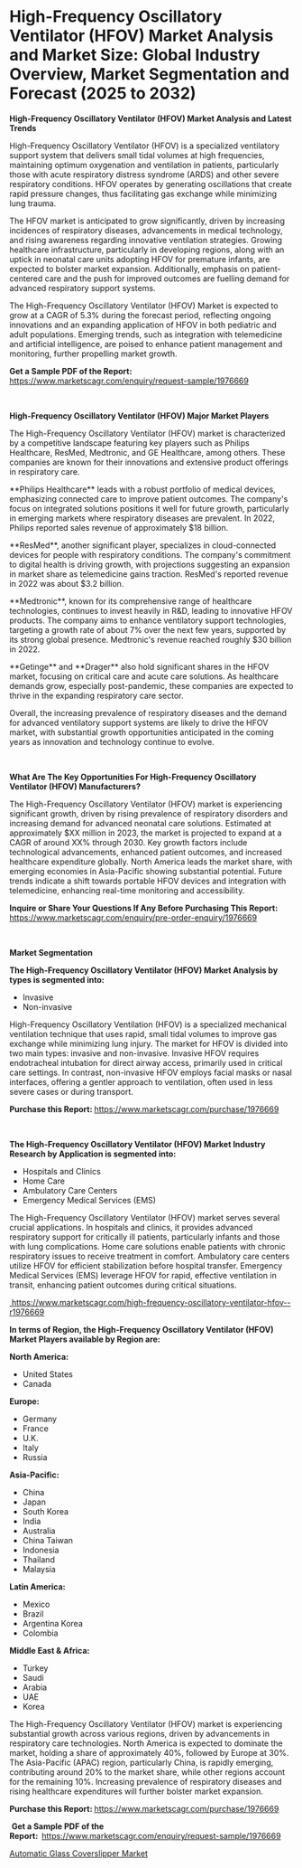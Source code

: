 <p><h1>High-Frequency Oscillatory Ventilator (HFOV) Market Analysis and Market Size: Global Industry Overview, Market Segmentation and Forecast (2025 to 2032)</h1></p><p><strong>High-Frequency Oscillatory Ventilator (HFOV) Market Analysis and Latest Trends</strong></p>
<p><p>High-Frequency Oscillatory Ventilator (HFOV) is a specialized ventilatory support system that delivers small tidal volumes at high frequencies, maintaining optimum oxygenation and ventilation in patients, particularly those with acute respiratory distress syndrome (ARDS) and other severe respiratory conditions. HFOV operates by generating oscillations that create rapid pressure changes, thus facilitating gas exchange while minimizing lung trauma. </p><p>The HFOV market is anticipated to grow significantly, driven by increasing incidences of respiratory diseases, advancements in medical technology, and rising awareness regarding innovative ventilation strategies. Growing healthcare infrastructure, particularly in developing regions, along with an uptick in neonatal care units adopting HFOV for premature infants, are expected to bolster market expansion. Additionally, emphasis on patient-centered care and the push for improved outcomes are fuelling demand for advanced respiratory support systems. </p><p>The High-Frequency Oscillatory Ventilator (HFOV) Market is expected to grow at a CAGR of 5.3% during the forecast period, reflecting ongoing innovations and an expanding application of HFOV in both pediatric and adult populations. Emerging trends, such as integration with telemedicine and artificial intelligence, are poised to enhance patient management and monitoring, further propelling market growth.</p></p>
<p><strong>Get a Sample PDF of the Report:&nbsp;</strong> <a href="https://www.marketscagr.com/enquiry/request-sample/1976669?utm_campaign=1944&utm_medium=2&utm_source=Github&utm_content=ia&utm_term=05032025&utm_id=high-frequency-oscillatory-ventilator-hfov">https://www.marketscagr.com/enquiry/request-sample/1976669</a></p>
<p>&nbsp;</p>
<p><strong>High-Frequency Oscillatory Ventilator (HFOV) Major Market Players</strong></p>
<p><p>The High-Frequency Oscillatory Ventilator (HFOV) market is characterized by a competitive landscape featuring key players such as Philips Healthcare, ResMed, Medtronic, and GE Healthcare, among others. These companies are known for their innovations and extensive product offerings in respiratory care.</p><p>**Philips Healthcare** leads with a robust portfolio of medical devices, emphasizing connected care to improve patient outcomes. The company's focus on integrated solutions positions it well for future growth, particularly in emerging markets where respiratory diseases are prevalent. In 2022, Philips reported sales revenue of approximately $18 billion.</p><p>**ResMed**, another significant player, specializes in cloud-connected devices for people with respiratory conditions. The company's commitment to digital health is driving growth, with projections suggesting an expansion in market share as telemedicine gains traction. ResMed's reported revenue in 2022 was about $3.2 billion.</p><p>**Medtronic**, known for its comprehensive range of healthcare technologies, continues to invest heavily in R&D, leading to innovative HFOV products. The company aims to enhance ventilatory support technologies, targeting a growth rate of about 7% over the next few years, supported by its strong global presence. Medtronic's revenue reached roughly $30 billion in 2022.</p><p>**Getinge** and **Drager** also hold significant shares in the HFOV market, focusing on critical care and acute care solutions. As healthcare demands grow, especially post-pandemic, these companies are expected to thrive in the expanding respiratory care sector. </p><p>Overall, the increasing prevalence of respiratory diseases and the demand for advanced ventilatory support systems are likely to drive the HFOV market, with substantial growth opportunities anticipated in the coming years as innovation and technology continue to evolve.</p></p>
<p>&nbsp;</p>
<p><strong>What Are The Key Opportunities For High-Frequency Oscillatory Ventilator (HFOV) Manufacturers?</strong></p>
<p><p>The High-Frequency Oscillatory Ventilator (HFOV) market is experiencing significant growth, driven by rising prevalence of respiratory disorders and increasing demand for advanced neonatal care solutions. Estimated at approximately $XX million in 2023, the market is projected to expand at a CAGR of around XX% through 2030. Key growth factors include technological advancements, enhanced patient outcomes, and increased healthcare expenditure globally. North America leads the market share, with emerging economies in Asia-Pacific showing substantial potential. Future trends indicate a shift towards portable HFOV devices and integration with telemedicine, enhancing real-time monitoring and accessibility.</p></p>
<p><strong>Inquire or Share Your Questions If Any Before Purchasing This Report:</strong> <a href="https://www.marketscagr.com/enquiry/pre-order-enquiry/1976669?utm_campaign=1944&utm_medium=2&utm_source=Github&utm_content=ia&utm_term=05032025&utm_id=high-frequency-oscillatory-ventilator-hfov">https://www.marketscagr.com/enquiry/pre-order-enquiry/1976669</a></p>
<p>&nbsp;</p>
<p><strong>Market Segmentation</strong></p>
<p><strong>The High-Frequency Oscillatory Ventilator (HFOV) Market Analysis by types is segmented into:</strong></p>
<p><ul><li>Invasive</li><li>Non-invasive</li></ul></p>
<p><p>High-Frequency Oscillatory Ventilation (HFOV) is a specialized mechanical ventilation technique that uses rapid, small tidal volumes to improve gas exchange while minimizing lung injury. The market for HFOV is divided into two main types: invasive and non-invasive. Invasive HFOV requires endotracheal intubation for direct airway access, primarily used in critical care settings. In contrast, non-invasive HFOV employs facial masks or nasal interfaces, offering a gentler approach to ventilation, often used in less severe cases or during transport.</p></p>
<p><strong>Purchase this Report:&nbsp;</strong><a href="https://www.marketscagr.com/purchase/1976669?utm_campaign=1944&utm_medium=2&utm_source=Github&utm_content=ia&utm_term=05032025&utm_id=high-frequency-oscillatory-ventilator-hfov">https://www.marketscagr.com/purchase/1976669</a></p>
<p>&nbsp;</p>
<p><strong>The High-Frequency Oscillatory Ventilator (HFOV) Market Industry Research by Application is segmented into:</strong></p>
<p><ul><li>Hospitals and Clinics</li><li>Home Care</li><li>Ambulatory Care Centers</li><li>Emergency Medical Services (EMS)</li></ul></p>
<p><p>The High-Frequency Oscillatory Ventilator (HFOV) market serves several crucial applications. In hospitals and clinics, it provides advanced respiratory support for critically ill patients, particularly infants and those with lung complications. Home care solutions enable patients with chronic respiratory issues to receive treatment in comfort. Ambulatory care centers utilize HFOV for efficient stabilization before hospital transfer. Emergency Medical Services (EMS) leverage HFOV for rapid, effective ventilation in transit, enhancing patient outcomes during critical situations.</p></p>
<p><a href="https://www.marketscagr.com/high-frequency-oscillatory-ventilator-hfov--r1976669?utm_campaign=1944&utm_medium=2&utm_source=Github&utm_content=ia&utm_term=05032025&utm_id=high-frequency-oscillatory-ventilator-hfov">&nbsp;https://www.marketscagr.com/high-frequency-oscillatory-ventilator-hfov--r1976669</a></p>
<p><strong>In terms of Region, the High-Frequency Oscillatory Ventilator (HFOV) Market Players available by Region are:</strong></p>
<p>
    <p> <strong> North America: </strong>
        <ul>
            <li>United States</li>
            <li>Canada</li>
        </ul>
        </p> 
    <p> <strong> Europe: </strong>
        <ul>
            <li>Germany</li>
            <li>France</li>
            <li>U.K.</li>
            <li>Italy</li>
            <li>Russia</li>
        </ul>
        </p> 
    <p> <strong> Asia-Pacific: </strong>
        <ul>
            <li>China</li>
            <li>Japan</li>
            <li>South Korea</li>
            <li>India</li>
            <li>Australia</li>
            <li>China Taiwan</li>
            <li>Indonesia</li>
            <li>Thailand</li>
            <li>Malaysia</li>
        </ul>
        </p> 
    <p> <strong> Latin America: </strong>
        <ul>
            <li>Mexico</li>
            <li>Brazil</li>
            <li>Argentina Korea</li>
            <li>Colombia</li>
        </ul>
        </p> 
    <p> <strong> Middle East & Africa: </strong>
        <ul>
            <li>Turkey</li>
            <li>Saudi</li>
            <li>Arabia</li>
            <li>UAE</li>
            <li>Korea</li>
        </ul>
    </p>
    </p>
<p><p>The High-Frequency Oscillatory Ventilator (HFOV) market is experiencing substantial growth across various regions, driven by advancements in respiratory care technologies. North America is expected to dominate the market, holding a share of approximately 40%, followed by Europe at 30%. The Asia-Pacific (APAC) region, particularly China, is rapidly emerging, contributing around 20% to the market share, while other regions account for the remaining 10%. Increasing prevalence of respiratory diseases and rising healthcare expenditures will further bolster market expansion.</p></p>
<p><strong>Purchase this Report: </strong><a href="https://www.marketscagr.com/purchase/1976669?utm_campaign=1944&utm_medium=2&utm_source=Github&utm_content=ia&utm_term=05032025&utm_id=high-frequency-oscillatory-ventilator-hfov">https://www.marketscagr.com/purchase/1976669</a></p>
<p>&nbsp;<strong>Get a Sample PDF of the Report:&nbsp;&nbsp;</strong><a href="https://www.marketscagr.com/enquiry/request-sample/1976669?utm_campaign=1944&utm_medium=2&utm_source=Github&utm_content=ia&utm_term=05032025&utm_id=high-frequency-oscillatory-ventilator-hfov">https://www.marketscagr.com/enquiry/request-sample/1976669</a></p>
<p><strong></strong></p>
<p><p><a href="https://github.com/Chiragrp22/Market-Research-Report-List-7/blob/main/automatic-glass-coverslipper-market.md?utm_campaign=1944&utm_medium=2&utm_source=Github&utm_content=ia&utm_term=05032025&utm_id=high-frequency-oscillatory-ventilator-hfov">Automatic Glass Coverslipper Market</a></p></p>